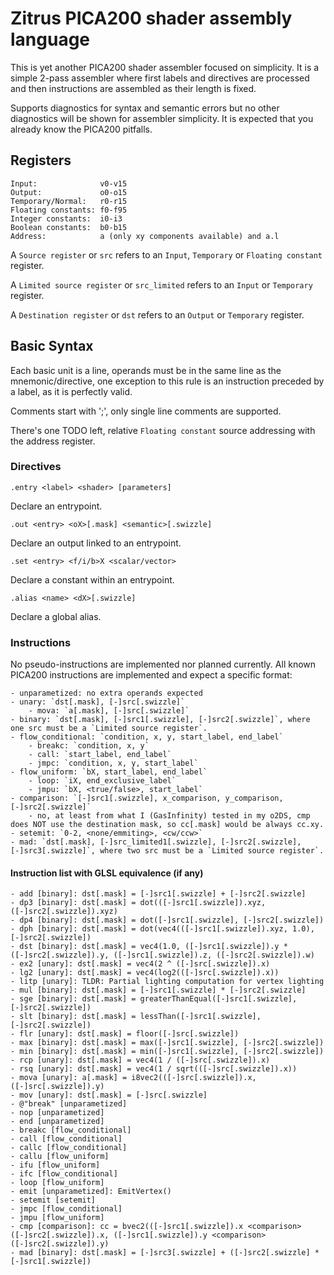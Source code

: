 # Zitrus PICA200 shader assembly language

This is yet another PICA200 shader assembler focused on simplicity. It is a simple 2-pass assembler where first 
labels and directives are processed and then instructions are assembled as their length is fixed.
  
Supports diagnostics for syntax and semantic errors but no other diagnostics will be shown 
for assembler simplicity. It is expected that you already know the PICA200 pitfalls.

## Registers
```
Input:              v0-v15
Output:             o0-o15
Temporary/Normal:   r0-r15 
Floating constants: f0-f95
Integer constants:  i0-i3
Boolean constants:  b0-b15
Address:            a (only xy components available) and a.l
```

A `Source register` or `src` refers to an `Input`, `Temporary` or `Floating constant` register.
 
A `Limited source register` or `src_limited` refers to an `Input` or `Temporary` register.
 
A `Destination register` or `dst` refers to an `Output` or `Temporary` register.

## Basic Syntax

Each basic unit is a line, operands must be in the same line as the mnemonic/directive, 
one exception to this rule is an instruction preceded by a label, as it is perfectly valid. 
  
Comments start with ';', only single line comments are supported.

There's one TODO left, relative `Floating constant` source addressing with the address register.

### Directives

`.entry <label> <shader> [parameters]`

Declare an entrypoint.

`.out <entry> <oX>[.mask] <semantic>[.swizzle]`

Declare an output linked to an entrypoint.

`.set <entry> <f/i/b>X <scalar/vector>`

Declare a constant within an entrypoint.

`.alias <name> <dX>[.swizzle]`

Declare a global alias.

### Instructions

No pseudo-instructions are implemented nor planned currently. All known PICA200 instructions are implemented and expect a specific format:
  
    - unparametized: no extra operands expected
    - unary: `dst[.mask], [-]src[.swizzle]`
        - mova: `a[.mask], [-]src[.swizzle]`
    - binary: `dst[.mask], [-]src1[.swizzle], [-]src2[.swizzle]`, where one src must be a `Limited source register`.
    - flow_conditional: `condition, x, y, start_label, end_label`
        - breakc: `condition, x, y`
        - call: `start_label, end_label`
        - jmpc: `condition, x, y, start_label`
    - flow_uniform: `bX, start_label, end_label`
        - loop: `iX, end_exclusive_label`
        - jmpu: `bX, <true/false>, start_label`
    - comparison: `[-]src1[.swizzle], x_comparison, y_comparison, [-]src2[.swizzle]`
        - no, at least from what I (GasInfinity) tested in my o2DS, cmp does NOT use the destination mask, so cc[.mask] would be always cc.xy.
    - setemit: `0-2, <none/emmiting>, <cw/ccw>`
    - mad: `dst[.mask], [-]src_limited1[.swizzle], [-]src2[.swizzle], [-]src3[.swizzle]`, where two src must be a `Limited source register`.

#### Instruction list with GLSL equivalence (if any)
    - add [binary]: dst[.mask] = [-]src1[.swizzle] + [-]src2[.swizzle]
    - dp3 [binary]: dst[.mask] = dot(([-]src1[.swizzle]).xyz, ([-]src2[.swizzle]).xyz)
    - dp4 [binary]: dst[.mask] = dot([-]src1[.swizzle], [-]src2[.swizzle])
    - dph [binary]: dst[.mask] = dot(vec4(([-]src1[.swizzle]).xyz, 1.0), [-]src2[.swizzle])
    - dst [binary]: dst[.mask] = vec4(1.0, ([-]src1[.swizzle]).y * ([-]src2[.swizzle]).y, ([-]src1[.swizzle]).z, ([-]src2[.swizzle]).w)
    - ex2 [unary]: dst[.mask] = vec4(2 ^ ([-]src[.swizzle]).x)
    - lg2 [unary]: dst[.mask] = vec4(log2(([-]src[.swizzle]).x))
    - litp [unary]: TLDR: Partial lighting computation for vertex lighting
    - mul [binary]: dst[.mask] = [-]src1[.swizzle] * [-]src2[.swizzle]
    - sge [binary]: dst[.mask] = greaterThanEqual([-]src1[.swizzle], [-]src2[.swizzle])
    - slt [binary]: dst[.mask] = lessThan([-]src1[.swizzle], [-]src2[.swizzle])
    - flr [unary]: dst[.mask] = floor([-]src[.swizzle])
    - max [binary]: dst[.mask] = max([-]src1[.swizzle], [-]src2[.swizzle])
    - min [binary]: dst[.mask] = min([-]src1[.swizzle], [-]src2[.swizzle])
    - rcp [unary]: dst[.mask] = vec4(1 / ([-]src[.swizzle]).x)
    - rsq [unary]: dst[.mask] = vec4(1 / sqrt(([-]src[.swizzle]).x))
    - mova [unary]: a[.mask] = i8vec2(([-]src[.swizzle]).x, ([-]src[.swizzle]).y)
    - mov [unary]: dst[.mask] = [-]src[.swizzle]
    - @"break" [unparametized]
    - nop [unparametized]
    - end [unparametized]
    - breakc [flow_conditional]
    - call [flow_conditional]
    - callc [flow_conditional]
    - callu [flow_uniform]
    - ifu [flow_uniform]
    - ifc [flow_conditional]
    - loop [flow_uniform]
    - emit [unparametized]: EmitVertex()
    - setemit [setemit] 
    - jmpc [flow_conditional]
    - jmpu [flow_uniform]
    - cmp [comparison]: cc = bvec2(([-]src1[.swizzle]).x <comparison> ([-]src2[.swizzle]).x, ([-]src1[.swizzle]).y <comparison> ([-]src2[.swizzle]).y)
    - mad [binary]: dst[.mask] = [-]src3[.swizzle] + ([-]src2[.swizzle] * [-]src1[.swizzle])
